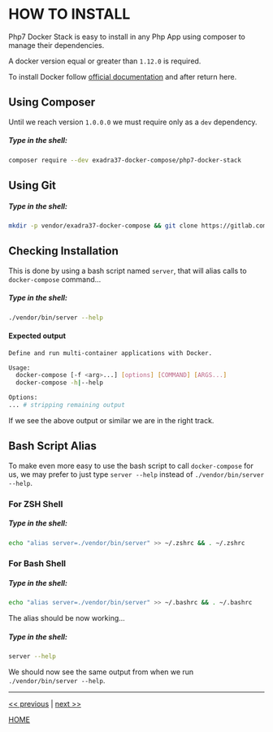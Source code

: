 # HOW TO INSTALL

Php7 Docker Stack is easy to install in any Php App using composer to manage their dependencies.

A docker version equal or greater than `1.12.0` is required.

To install Docker follow [official documentation](https://docs.docker.com/engine/installation/) and after return here.


## Using Composer

Until we reach version `1.0.0.0` we  must require only as a `dev` dependency.

##### Type in the shell:

```bash
composer require --dev exadra37-docker-compose/php7-docker-stack
```


## Using Git

##### Type in the shell:

```bash
mkdir -p vendor/exadra37-docker-compose && git clone https://gitlab.com/exadra37-docker-compose/php7/docker-stack.git vendor/exadra37-docker-compose/php7-docker-stack
```


## Checking Installation

This is done by using a bash script named `server`, that will alias calls to `docker-compose` command...

##### Type in the shell:

```bash
./vendor/bin/server --help
```

#### Expected output

```bash
Define and run multi-container applications with Docker.

Usage:
  docker-compose [-f <arg>...] [options] [COMMAND] [ARGS...]
  docker-compose -h|--help

Options:
... # stripping remaining output

```

If we see the above output or similar we are in the right track.


## Bash Script Alias

To make even more easy to use the bash script to call `docker-compose` for us, we may prefer to just type `server --help`
instead of `./vendor/bin/server --help`.

### For ZSH Shell

##### Type in the shell:

```bash
echo "alias server=./vendor/bin/server" >> ~/.zshrc && . ~/.zshrc
```

### For Bash Shell

##### Type in the shell:

```bash
echo "alias server=./vendor/bin/server" >> ~/.bashrc && . ~/.bashrc
```

The alias should be now working...

##### Type in the shell:

```bash
server --help
```

We should now see the same output from when we run `./vendor/bin/server --help`.


---

[<< previous](./../the-package/why_exists.md) | [next >>](use.md)

[HOME](./../../README.md)
